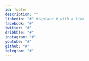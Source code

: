 ```yaml
---
id: footer
description: ""
linkedin: "#" #replace # with a link
facebook: "#"
twitter: "#"
dribbble: "#"
instagram: "#"
youtube: "#"
github: "#"
telegram: "#"
---
```

